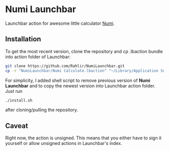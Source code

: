# Numi Launchbar

Launchbar action for awesome little calculator [Numi](https://numi.io/).

## Installation

To get the most recent version, clone the repository and cp .lbaction bundle
into action folder of Launchbar: 
```bash 
git clone https://github.com/Rahlir/NumiLaunchbar.git 
cp -r "NumiLaunchbar/Numi Calculate.lbaction" "~/Library/Application Support/LaunchBar/Actions/"
```

For simplicity, I added shell script to remove previous version of **Numi Launchbar** and
to copy the newest version into Launchbar action folder. Just run
```bash
./install.sh
```
after cloning/pulling the repository.

## Caveat 

Right now, the action is unsigned. This means that you either have to sign it
yourself or allow unsigned actions in Launchbar's index.
